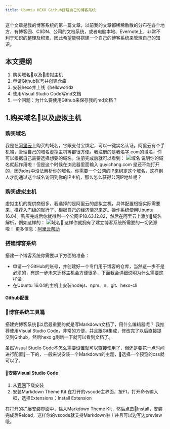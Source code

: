```yaml
---
title: Ubuntu HEXO Github搭建自己的博客系统
---
```


这个文章是我的博客系统的第一篇文章，以前我的文章都稀稀散散的分布在各个地方，有博客园、CSDN、公司的文档系统，或者电脑本地、Evernote上，非常不利于知识的整理及积累，因此希望能够搭建一个自己的博客系统来管理自己的知识。

## 本文提纲
1. 购买域名以及虚拟主机
2. 申请Github账号并创建仓库
3. 安装hexo并上线《helloworld》
4. 使用Visual Studio Code写md文档
5. 一个问题：为什么要使用Github来保存我的md文档？

## 1.购买域名以及虚拟主机
### 购买域名
我是在[阿里云](https://www.aliyun.com)上购买的域名，它跟支付宝绑定，可以一键实名认证。阿里云有个手机端，管理自己的域名虚拟主机等都很方便。我注册的是我名字.com的域名，你可以根据自己需要选择想要的域名。注册完成后就可以看到：
![域名](/images/buy.png)
说明你的域名就起作用啦！但是这个时候在浏览器里面输入 guyichang.com 是还不能打开的，因为dns中没法解析你的域名。你需要一个公网的IP来绑定这个域名，这样别人才能通过这个域名访问到你的IP主机，那么怎么获得公网IP地址呢？

### 购买虚拟主机
虚拟主机的提供商很多，我选择的是阿里云的虚拟主机，具体配置根据实际需要来，推荐入门级的就行了，根据自己的经济情况来定。操作系统使用Ubuntu 16.04。购买完成后你就得到一个公网IP18.63.12.82，然后在阿里云上添加域名解析，例如这样的：
![域名](/images/ip.png)
这样你就拥有了建立博客系统所需要的一切资源啦！
更多信息：[阿里云帮助](https://help.aliyun.com/)

### 搭建博客系统
搭建一个博客系统你需要以下方面的准备：
- 申请一个GitHub的账号，并创建好一个专门用于博客的仓库，当然这一步不是必须的，有这一步未来迁移主机会方便很多，下面我会详细说明为什么需要这样做。
- 在Ubuntu 16.04的主机上安装nodejs、npm、n、git、hexo-cli
#### Github配置



### 博客系统工具篇
搭建完博客系统以后最重要的就是写Markdown文档了，用什么编辑器呢？
我推荐使用Visual Studio Code，非常的方便，并且跟Git集成，修改完了以后直接提交到Github，然后hexo g刷新一下就可以看到文档了。

虽然Visual Studio Code不怎么需要设置就可以直接使用了，但还是要花一点时间进行配置一下的，一般来说安装一个Markdown的主题，选择一个预览的css就可以了。

#### 安装Visual Studio Code
1. 从[官网](https://code.visualstudio.com)下载安装
2. 安装Markdown Theme Kit
在打开的vscode主界面，按F1，打开命令输入框，选择Extensions：Install Extension

在打开的扩展安装界面中，输入Markdown Theme Kit，然后点击Install，安装完成后Reload，这样你的vscode就支持Markdown啦！并且可以边写边preview哦。

